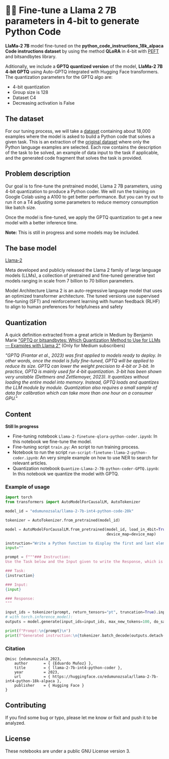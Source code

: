 # 👩‍💻 Fine-tune a Llama 2 7B parameters in 4-bit to generate Python Code

**LlaMa-2 7B** model fine-tuned on the **python_code_instructions_18k_alpaca Code instructions dataset** by using the method **QLoRA** in 4-bit with [PEFT](https://github.com/huggingface/peft) and bitsandbytes library.

Aditionally, we include a **GPTQ quantized version** of the model, **LlaMa-2 7B 4-bit GPTQ** using Auto-GPTQ integrated with Hugging Face transformers.
The quantization parameters for the GPTQ algo are:
- 4-bit quantization
- Group size is 128
- Dataset C4
- Decreasing activation is False



## The dataset

For our tuning process, we will take a [dataset](https://huggingface.co/datasets/iamtarun/python_code_instructions_18k_alpaca) containing about 18,000 examples where the model is asked to build a Python code that solves a given task. 
This is an extraction of the [original dataset](https://huggingface.co/datasets/sahil2801/code_instructions_120k) where only the Python language examples are selected. Each row contains the description of the task to be solved, an example of data input to the task if applicable, and the generated code fragment that solves the task is provided.

## Problem description

Our goal is to fine-tune the pretrained model, Llama 2 7B parameters, using 4-bit quantization to produce a Python coder. We will run the training on Google Colab using a A100 to get better performance. But you can try out to run it on a T4 adjusting some parameters to reduce memory consumption like batch size.

Once the model is fine-tuned, we apply the GPTQ quantization to get a new model with a better inference time.

**Note:** This is still in progress and some models may be included. 

## The base model
[Llama-2](https://huggingface.co/meta-llama/Llama-2-7b)

Meta developed and publicly released the Llama 2 family of large language models (LLMs), a collection of pretrained and fine-tuned generative text models ranging in scale from 7 billion to 70 billion parameters.

Model Architecture Llama 2 is an auto-regressive language model that uses an optimized transformer architecture. The tuned versions use supervised fine-tuning (SFT) and reinforcement learning with human feedback (RLHF) to align to human preferences for helpfulness and safety

## Quantization

A quick definition extracted from a great article in Medium by Benjamin Marie ["GPTQ or bitsandbytes: Which Quantization Method to Use for LLMs — Examples with Llama 2"](https://medium.com/towards-data-science/gptq-or-bitsandbytes-which-quantization-method-to-use-for-llms-examples-with-llama-2-f79bc03046dc) (Only for Medium subscribers)

*"GPTQ (Frantar et al., 2023) was first applied to models ready to deploy. In other words, once the model is fully fine-tuned, GPTQ will be applied to reduce its size. GPTQ can lower the weight precision to 4-bit or 3-bit. 
In practice, GPTQ is mainly used for 4-bit quantization. 3-bit has been shown very unstable (Dettmers and Zettlemoyer, 2023). It quantizes without loading the entire model into memory. Instead, GPTQ loads and quantizes the LLM module by module. 
Quantization also requires a small sample of data for calibration which can take more than one hour on a consumer GPU."*

## Content
**Still In progress**

- Fine-tuning notebook `Llama-2-finetune-qlora-python-coder.ipynb`: In this notebook we fine-tune the model.
- Fine-tuning script `train.py`: An script to run training process.
- Notebook to run the script `run-script-finetune-llama-2-python-coder.ipynb`: An very simple example on how to use NER to search for relevant articles.
- Quantization notebook `Quantize-Llama-2-7B-python-coder-GPTQ.ipynb`: In this notebook we quantize the model with GPTQ.

### Example of usage

```py
import torch
from transformers import AutoModelForCausalLM, AutoTokenizer

model_id = "edumunozsala/llama-2-7b-int4-python-code-20k"

tokenizer = AutoTokenizer.from_pretrained(model_id)

model = AutoModelForCausalLM.from_pretrained(model_id, load_in_4bit=True, torch_dtype=torch.float16, 
                                             device_map=device_map)

instruction="Write a Python function to display the first and last elements of a list."
input=""

prompt = f"""### Instruction:
Use the Task below and the Input given to write the Response, which is a programming code that can solve the Task.

### Task:
{instruction}

### Input:
{input}

### Response:
"""

input_ids = tokenizer(prompt, return_tensors="pt", truncation=True).input_ids.cuda()
# with torch.inference_mode():
outputs = model.generate(input_ids=input_ids, max_new_tokens=100, do_sample=True, top_p=0.9,temperature=0.3)

print(f"Prompt:\n{prompt}\n")
print(f"Generated instruction:\n{tokenizer.batch_decode(outputs.detach().cpu().numpy(), skip_special_tokens=True)[0][len(prompt):]}")

```
### Citation

```
@misc {edumunozsala_2023,
	author       = { {Eduardo Muñoz} },
	title        = { llama-2-7b-int4-python-coder },
	year         = 2023,
	url          = { https://huggingface.co/edumunozsala/llama-2-7b-int4-python-18k-alpaca },
	publisher    = { Hugging Face }
}
```
## Contributing
If you find some bug or typo, please let me know or fixit and push it to be analyzed. 

## License

These notebooks are under a public GNU License version 3.